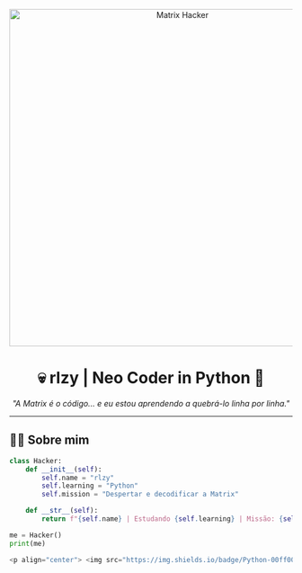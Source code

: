 <!-- Banner Cyber -->
<p align="center">
  <img src="https://i.ibb.co/NsYnyF0/matrix-green.gif" width="600" alt="Matrix Hacker">
</p>

<h1 align="center">💀 rlzy | Neo Coder in Python 🐍</h1>

<p align="center">
  <i>"A Matrix é o código... e eu estou aprendendo a quebrá-lo linha por linha."</i>
</p>

---

## 🧑‍💻 Sobre mim
```python
class Hacker:
    def __init__(self):
        self.name = "rlzy"
        self.learning = "Python"
        self.mission = "Despertar e decodificar a Matrix"

    def __str__(self):
        return f"{self.name} | Estudando {self.learning} | Missão: {self.mission}"

me = Hacker()
print(me)

<p align="center"> <img src="https://img.shields.io/badge/Python-00ff00?style=for-the-badge&logo=python&logoColor=black"> <img src="https://img.shields.io/badge/Linux-00ff00?style=for-the-badge&logo=linux&logoColor=black"> <img src="https://img.shields.io/badge/Hacker%20Mindset-00ff00?style=for-the-badge&logo=matrix&logoColor=black"> </p>
